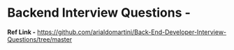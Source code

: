 # Backend Interview Questions -

**Ref Link -** https://github.com/arialdomartini/Back-End-Developer-Interview-Questions/tree/master